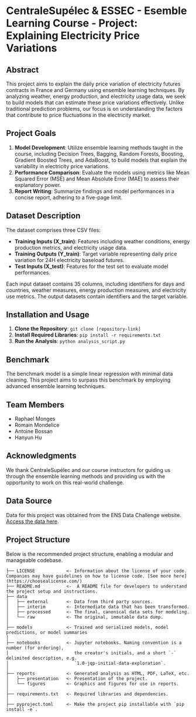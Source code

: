 # CentraleSupélec & ESSEC - Esemble Learning Course - Project: Explaining Electricity Price Variations

## Abstract

This project aims to explain the daily price variation of electricity futures contracts in France and Germany using ensemble learning techniques. By analyzing weather, energy production, and electricity usage data, we seek to build models that can estimate these price variations effectively. Unlike traditional prediction problems, our focus is on understanding the factors that contribute to price fluctuations in the electricity market.

## Project Goals

1. **Model Development**: Utilize ensemble learning methods taught in the course, including Decision Trees, Bagging, Random Forests, Boosting, Gradient Boosted Trees, and AdaBoost, to build models that explain the variability in electricity price variations.
2. **Performance Comparison**: Evaluate the models using metrics like Mean Squared Error (MSE) and Mean Absolute Error (MAE) to assess their explanatory power.
3. **Report Writing**: Summarize findings and model performances in a concise report, adhering to a five-page limit.

## Dataset Description

The dataset comprises three CSV files:
- **Training Inputs (X_train)**: Features including weather conditions, energy production metrics, and electricity usage data.
- **Training Outputs (Y_train)**: Target variable representing daily price variation for 24H electricity baseload futures.
- **Test Inputs (X_test)**: Features for the test set to evaluate model performances.

Each input dataset contains 35 columns, including identifiers for days and countries, weather measures, energy production measures, and electricity use metrics. The output datasets contain identifiers and the target variable.

## Installation and Usage

1. **Clone the Repository**: `git clone [repository-link]`
2. **Install Required Libraries**: `pip install -r requirements.txt`
3. **Run the Analysis**: `python analysis_script.py`

## Benchmark

The benchmark model is a simple linear regression with minimal data cleaning. This project aims to surpass this benchmark by employing advanced ensemble learning techniques.

## Team Members

- Raphael Monges
- Romain Mondelice
- Antoine Bossan
- Hanyun Hu

## Acknowledgments

We thank CentraleSupélec and our course instructors for guiding us through the ensemble learning methods and providing us with the opportunity to work on this real-world challenge.

## Data Source

Data for this project was obtained from the ENS Data Challenge website. [Access the data here](https://challengedata.ens.fr/challenges/97).

## Project Structure

Below is the recommended project structure, enabling a modular and manageable codebase.

```
├── LICENSE            <- Information about the license of your code. Companies may have guidelines on how to license code. [See more here](https://choosealicense.com/)
├── README.md          <-  A README file for developers to understand the project setup and instructions.
├── data
│   ├── external       <- Data from third party sources.
│   ├── interim        <- Intermediate data that has been transformed.
│   ├── processed      <- The final, canonical data sets for modeling.
│   └── raw            <- The original, immutable data dump.
│
├── models             <- Trained and serialized models, model predictions, or model summaries
│
├── notebooks          <- Jupyter notebooks. Naming convention is a number (for ordering),
│                         the creator's initials, and a short `-` delimited description, e.g.
│                         `1.0-jqp-initial-data-exploration`.
│
├── reports            <- Generated analysis as HTML, PDF, LaTeX, etc.
│   ├── presentation   <- Presentation of the project.
│   └── figures        <- Graphics and figures for use in reports.
│ 
├── requirements.txt   <- Required libraries and dependencies. 
│
├── pyproject.toml     <- Make the project pip installable with `pip install -e`.
```

